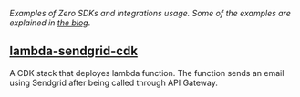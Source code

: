 _Examples of Zero SDKs and integrations usage. Some of the examples are explained in [the blog](https://tryzero.com/blog)_.

## [lambda-sendgrid-cdk](https://github.com/zerosecrets/examples/tree/main/lambda-sendgrid-cdk)
A CDK stack that deployes lambda function. The function sends an email using Sendgrid after being called through API Gateway.
